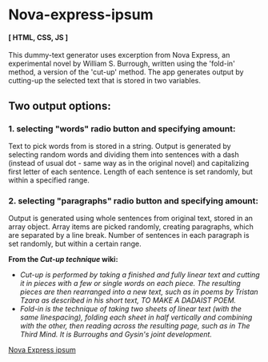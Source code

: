 
# Nova-express-ipsum 
#### [ HTML, CSS, JS ]

This dummy-text generator uses excerption from Nova Express, an experimental novel by William S. Burrough, written using  the 'fold-in' method, a version of the 'cut-up' method. The app generates output by cutting-up the selected text that is stored in two variables.

## Two output options:

### 1. selecting "words" radio button and specifying amount: 
Text to pick words from is stored in a string. Output is generated by selecting random words and dividing them into sentences with a dash (instead of usual dot - same way as in the original novel) and capitalizing first letter of each sentence. Length of each sentence is set randomly, but within a specified range.

### 2. selecting "paragraphs" radio button and specifying amount:
Output is generated using whole sentences from original text, stored in an array object. Array items are picked randomly, creating paragraphs, which are separated by a line break. Number of sentences in each paragraph is set randomly, but within a certain range.


**From the _Cut-up technique_ wiki:**
* _Cut-up is performed by taking a finished and fully linear text and cutting it in pieces with a few or single words on each piece. The resulting pieces are then rearranged into a new text, such as in poems by Tristan Tzara as described in his short text, TO MAKE A DADAIST POEM._
* _Fold-in is the technique of taking two sheets of linear text (with the same linespacing), folding each sheet in half vertically and combining with the other, then reading across the resulting page, such as in The Third Mind. It is Burroughs and Gysin's joint development._


[Nova Express ipsum](https://tomaseliz.github.io/Nova-express-ipsum/)
